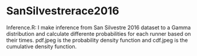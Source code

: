 # SanSilvestrerace2016

Inference.R: I make inference from San Silvestre 2016 dataset to a Gamma distribution and calculate differente probabilities for each runner based on their times. pdf.jpeg is the probability density function and cdf.jpeg is the cumulative density function.
